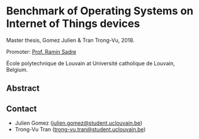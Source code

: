 # Benchmark of Operating Systems on Internet of Things devices
Master thesis, Gomez Julien & Tran Trong-Vu, 2018.

Promoter: [Prof. Ramin Sadre](https://uclouvain.be/fr/repertoires/ramin.sadre)

École polytechnique de Louvain at Université catholique de Louvain, Belgium.

## Abstract

## Contact
-  Julien Gomez (julien.gomez@student.uclouvain.be)
- Trong-Vu Tran (trong-vu.tran@student.uclouvain.be)
